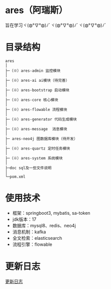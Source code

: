 # ares（阿瑞斯）

旨在学习ヾ(◍°∇°◍)ﾉﾞヾ(◍°∇°◍)ﾉﾞヾ(◍°∇°◍)ﾉﾞ

# 目录结构

```
ares
│
├─（※）ares-admin 监控模块
│
├─（※）ares-ai ai模块（待完善）
│
├─（※）ares-bootstrap 启动模块
│
├─（※）ares-core 核心模块
│
├─（※）ares-flowable 流程模块
│
├─（※）ares-generator 代码生成模块
│
├─（※）ares-message  消息模块
│
├─ ares-neo4j 图数据库模块（待开发）
│
├─（※）ares-quartz 定时任务模块
│
├─（※）ares-system 系统模块
│
├─doc sql及一些文件说明
│
└─pom.xml

```

# 使用技术

- 框架：springboot3, mybatis, sa-token
- jdk版本：17
- 数据库：mysql8、redis、neo4j
- 消息机制：kafka
- 全文检索：elasticsearch
- 流程引擎：flowable

# 更新日志
[更新日志](CHANGELOG.md)
